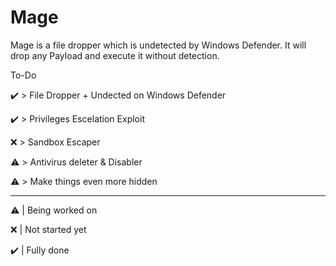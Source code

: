 # Mage

Mage is a file dropper which is undetected by Windows Defender. It will drop any Payload and execute it without detection. 


To-Do

✔️ > File Dropper + Undected on Windows Defender

✔️ > Privileges Escelation Exploit

❌ > Sandbox Escaper 

⚠️ > Antivirus deleter & Disabler 

⚠️ > Make things even more hidden 



--------------------------------------



⚠️ | Being worked on

❌ | Not started yet

✔️ | Fully done
